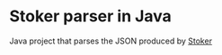 # Stoker parser in Java

Java project that parses the JSON produced by [Stoker](https://github.com/OpenConext/OpenConext-Stoker)
